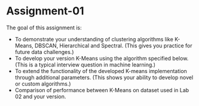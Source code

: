 # Assignment-01

The goal of this assignment is:
<br>
- To demonstrate your understanding of clustering algorithms like K-Means, DBSCAN, Hierarchical and Spectral. (This gives you practice for future data challenges.) <br>
- To develop your version K-Means using the algorithm specified below. (This is a typical interview question in machine learning.) <br>
- To extend the functionality of the developed K-means implementation through additional parameters. (This shows your ability to develop novel or custom algorithms.)<br>
- Comparison of performance between K-Means on dataset used in Lab 02 and your version.<br>
